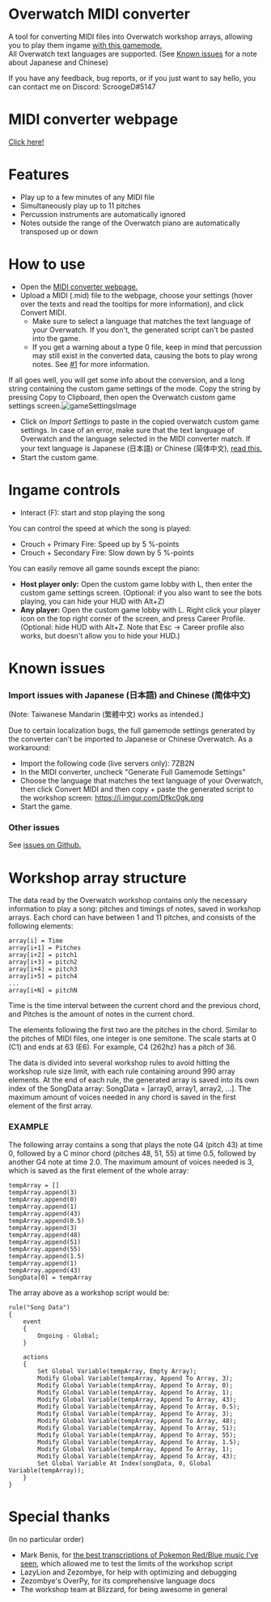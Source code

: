 # Overwatch MIDI converter
A tool for converting MIDI files into Overwatch workshop arrays, allowing you to play them ingame [with this gamemode.](https://workshop.elohell.gg/UyppVEAxuslMuna/Overwatch+MIDI+Pianist/)  
All Overwatch text languages are supported. (See [Known issues](#known-issues) for a note about Japanese and Chinese)  

If you have any feedback, bug reports, or if you just want to say hello, you can contact me on Discord: ScroogeD#5147

# MIDI converter webpage
[Click here!](https://scrooged2.github.io/owmidiconverter/converter)

# Features

- Play up to a few minutes of any MIDI file
- Simultaneously play up to 11 pitches
- Percussion instruments are automatically ignored
- Notes outside the range of the Overwatch piano are automatically transposed up or down

# How to use
- Open the [MIDI converter webpage.](https://scrooged2.github.io/owmidiconverter/converter)
- Upload a MIDI (.mid) file to the webpage, choose your settings (hover over the texts and read the tooltips for more information), and click Convert MIDI.
  - Make sure to select a language that matches the text language of your Overwatch. If you don't, the generated script can't be pasted into the game.
  - If you get a warning about a type 0 file, keep in mind that percussion may still exist in the converted data, causing the bots to play wrong notes. See [#1](https://github.com/ScroogeD2/owmidiconverter/issues/1) for more information.

If all goes well, you will get some info about the conversion, and a long string containing the custom game settings of the mode. Copy the string by pressing Copy to Clipboard, then open the Overwatch custom game settings screen.![gameSettingsImage](https://i.imgur.com/OqkaGqe.png)  

- Click on *Import Settings* to paste in the copied overwatch custom game settings. In case of an error, make sure that the text language of Overwatch and the language selected in the MIDI converter match. If your text language is Japanese (日本語) or Chinese (简体中文), [read this.](#known-issues)
- Start the custom game.


# Ingame controls

- Interact (F): start and stop playing the song

You can control the speed at which the song is played:
- Crouch + Primary Fire: Speed up by 5 %-points
- Crouch + Secondary Fire: Slow down by 5 %-points  

You can easily remove all game sounds except the piano:
- **Host player only:** Open the custom game lobby with L, then enter the custom game settings screen. (Optional: if you also want to see the bots playing, you can hide your HUD with Alt+Z)
- **Any player:** Open the custom game lobby with L. Right click your player icon on the top right corner of the screen, and press Career Profile. (Optional: hide HUD with Alt+Z. Note that Esc -> Career profile also works, but doesn't allow you to hide your HUD.)


# Known issues

### Import issues with Japanese (日本語) and Chinese (简体中文)
(Note: Taiwanese Mandarin (繁體中文) works as intended.)  

Due to certain localization bugs, the full gamemode settings generated by the converter can't be imported to Japanese or Chinese Overwatch. As a workaround:
  - Import the following code (live servers only): 7ZB2N
  - In the MIDI converter, uncheck "Generate Full Gamemode Settings"
  - Choose the language that matches the text language of your Overwatch, then click Convert MIDI and then copy + paste the generated script to the workshop screen: https://i.imgur.com/Dfkc0gk.png
  - Start the game.

### Other issues
See [issues on Github.](https://github.com/ScroogeD2/owmidiconverter/issues)  


# Workshop array structure

The data read by the Overwatch workshop contains only the necessary information to play a song: pitches and timings of notes, saved in workshop arrays. Each chord can have between 1 and 11 pitches, and consists of the following elements:

```
array[i] = Time
array[i+1] = Pitches
array[i+2] = pitch1
array[i+3] = pitch2
array[i+4] = pitch3
array[i+5] = pitch4
...
array[i+N] = pitchN
```

Time is the time interval between the current chord and the previous chord, and Pitches is the amount of notes in the current chord.

The elements following the first two are the pitches in the chord. Similar to the pitches of MIDI files, one integer is one semitone. The scale starts at 0 (C1) and ends at 63 (E6). For example, C4 (262hz) has a pitch of 36.

The data is divided into several workshop rules to avoid hitting the workshop rule size limit, with each rule containing around 990 array elements. At the end of each rule, the generated array is saved into its own index of the SongData array: SongData = [array0, array1, array2, ...]. The maximum amount of voices needed in any chord is saved in the first element of the first array.

### EXAMPLE
The following array contains a song that plays the note G4 (pitch 43) at time 0, followed by a C minor chord (pitches 48, 51, 55) at time 0.5, followed by another G4 note at time 2.0. The maximum amount of voices needed is 3, which is saved as the first element of the whole array:

```
tempArray = []
tempArray.append(3)
tempArray.append(0)
tempArray.append(1)
tempArray.append(43)
tempArray.append(0.5)
tempArray.append(3)
tempArray.append(48)
tempArray.append(51)
tempArray.append(55)
tempArray.append(1.5)
tempArray.append(1)
tempArray.append(43)
SongData[0] = tempArray
```

The array above as a workshop script would be:

```
rule("Song Data")
{
	event
	{
		Ongoing - Global;
	}

	actions
	{
		Set Global Variable(tempArray, Empty Array);
		Modify Global Variable(tempArray, Append To Array, 3);
		Modify Global Variable(tempArray, Append To Array, 0);
		Modify Global Variable(tempArray, Append To Array, 1);
		Modify Global Variable(tempArray, Append To Array, 43);
		Modify Global Variable(tempArray, Append To Array, 0.5);
		Modify Global Variable(tempArray, Append To Array, 3);
		Modify Global Variable(tempArray, Append To Array, 48);
		Modify Global Variable(tempArray, Append To Array, 51);
		Modify Global Variable(tempArray, Append To Array, 55);
		Modify Global Variable(tempArray, Append To Array, 1.5);
		Modify Global Variable(tempArray, Append To Array, 1);
		Modify Global Variable(tempArray, Append To Array, 43);
		Set Global Variable At Index(songData, 0, Global Variable(tempArray));
	}
}
```

# Special thanks
(In no particular order)
- Mark Benis, for [the best transcriptions of Pokemon Red/Blue music I've seen](https://youtu.be/2WG9V6C1Aew), which allowed me to test the limits of the workshop script
- LazyLion and Zezombye, for help with optimizing and debugging
- Zezombye's OverPy, for its comprehensive language docs
- The workshop team at Blizzard, for being awesome in general
